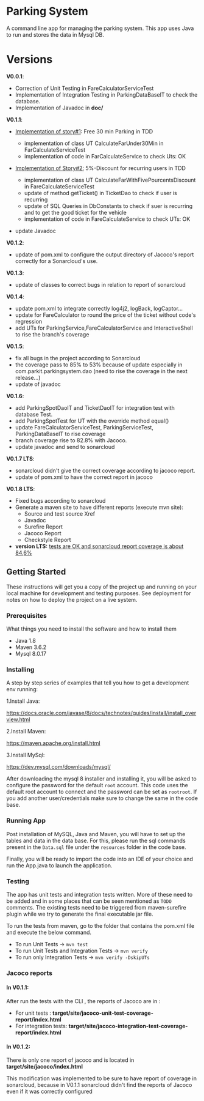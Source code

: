 # Parking System
A command line app for managing the parking system. 
This app uses Java to run and stores the data in Mysql DB.

# Versions
**V0.0.1**:
 
- Correction of Unit Testing in FareCalculatorServiceTest
- Implementation of Integration Testing in ParkingDataBaseIT to check the database.
- Implementation of Javadoc in **doc/**

**V0.1.1**:

* <ins>Implementation of story#1</ins>: Free 30 min Parking in TDD
    * implementation of class UT  CalculateFarUnder30Min in FarCalculateServiceTest
    * implementation of code in FarCalculateService to check Uts: OK
    

* <ins>Implementation of Story#2:</ins> 5%-Discount for recurring users in TDD
    * implementation of class UT CalculateFarWithFivePourcentsDiscount in FareCalculateServiceTest
    * update of method getTicket() in TicketDao to check if user is recurring 
    * update of SQL Queries in DbConstants to check if suer is recurring and to get the good ticket for the vehicle 
    * implementation of code in FareCalculateService to check UTs: OK


* update Javadoc

**V0.1.2**:

* update of pom.xml to configure the output directory of Jacoco's report correctly for a Sonarcloud's use.

**V0.1.3**:

* update of classes to correct bugs in relation to report of sonarcloud

**V0.1.4**:

* update pom.xml to integrate correctly log4j2, logBack, logCaptor...
* update for FareCalculator to round the price of the ticket without code's regression
* add UTs for ParkingService,FareCalculatorService and InteractiveShell to rise the branch's coverage 

**V0.1.5**:

* fix all bugs in the project according to Sonarcloud
* the coverage pass to 85% to 53% because of update especially in com.parkit.parkingsystem.dao  (need to rise the coverage in the next release...)
* update of javadoc

**V0.1.6**:

* add ParkingSpotDaoIT and TicketDaoIT for integration test with database Test.
* add ParkingSpotTest for UT with the override method equal()
* update FareCalculatorServiceTest, ParkingServiceTest, ParkingDataBaseIT to rise coverage
* branch coverage rise to 82.8% with Jacoco.
* update javadoc and send to sonarcloud

**V0.1.7 LTS**:

* sonarcloud didn't give the correct coverage according to jacoco report.
* update of pom.xml to have the correct report in jacoco
 
 **V0.1.8 LTS**:
 
 * Fixed bugs according to sonarcloud
 * Generate a maven site to have different reports (execute mvn site): 
    * Source and test source Xref
    * Javadoc
    * Surefire Report
    * Jacoco Report
    * Checkstyle Report
 * **version LTS:** <ins>tests are OK and sonarcloud report coverage is about 84,6%</ins>
 
## Getting Started

These instructions will get you a copy of the project up and running on your local machine for development and testing purposes. See deployment for notes on how to deploy the project on a live system.

### Prerequisites

What things you need to install the software and how to install them

- Java 1.8
- Maven 3.6.2
- Mysql 8.0.17

### Installing

A step by step series of examples that tell you how to get a development env running:

1.Install Java:

https://docs.oracle.com/javase/8/docs/technotes/guides/install/install_overview.html

2.Install Maven:

https://maven.apache.org/install.html

3.Install MySql:

https://dev.mysql.com/downloads/mysql/

After downloading the mysql 8 installer and installing it, you will be asked to configure the password for the default `root` account.
This code uses the default root account to connect and the password can be set as `rootroot`. If you add another user/credentials make sure to change the same in the code base.

### Running App

Post installation of MySQL, Java and Maven, you will have to set up the tables and data in the data base.
For this, please run the sql commands present in the `Data.sql` file under the `resources` folder in the code base.

Finally, you will be ready to import the code into an IDE of your choice and run the App.java to launch the application.

### Testing

The app has unit tests and integration tests written. More of these need to be added and in some places that can be seen mentioned as `TODO` comments. The existing tests need to be triggered from maven-surefire plugin while we try to generate the final executable jar file.

To run the tests from maven, go to the folder that contains the pom.xml file and execute the below command.


* To run Unit Tests -> `mvn test`
* To run Unit Tests and Integration Tests -> `mvn verify` 	
* To run only Integration Tests -> `mvn verify -DskipUTs`

### Jacoco reports

#### In V0.1.1:
After run the tests with the CLI , the reports of Jacoco are in :

* For unit tests : **target/site/jacoco-unit-test-coverage-report/index.html**
* For integration tests: **target/site/jacoco-integration-test-coverage-report/index.html**

#### In V0.1.2:
There is only one report of jacoco and is located in **target/site/jacoco/index.html**

This modification was implemented to be sure to have report of coverage in sonarcloud, because in V0.1.1 sonarcloud didn't find the reports of Jacoco even if it was correctly configured 
